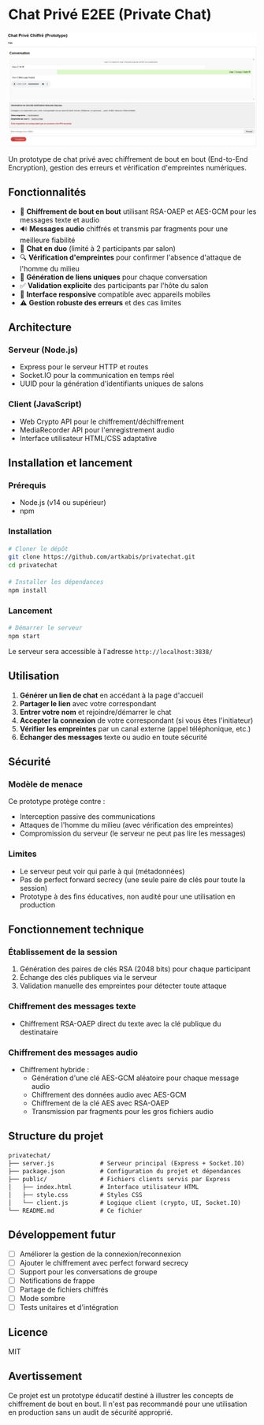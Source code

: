 # Chat Privé E2EE (Private Chat)

[![GitHub Repository](screen.jpg)](https://github.com/artkabis/privatechat)

Un prototype de chat privé avec chiffrement de bout en bout (End-to-End Encryption), gestion des erreurs et vérification d'empreintes numériques.

## Fonctionnalités

- 🔐 **Chiffrement de bout en bout** utilisant RSA-OAEP et AES-GCM pour les messages texte et audio
- 🔊 **Messages audio** chiffrés et transmis par fragments pour une meilleure fiabilité
- 👥 **Chat en duo** (limité à 2 participants par salon)
- 🔍 **Vérification d'empreintes** pour confirmer l'absence d'attaque de l'homme du milieu
- 🔗 **Génération de liens uniques** pour chaque conversation
- ✅ **Validation explicite** des participants par l'hôte du salon
- 📱 **Interface responsive** compatible avec appareils mobiles
- ⚠️ **Gestion robuste des erreurs** et des cas limites

## Architecture

### Serveur (Node.js)
- Express pour le serveur HTTP et routes
- Socket.IO pour la communication en temps réel
- UUID pour la génération d'identifiants uniques de salons

### Client (JavaScript)
- Web Crypto API pour le chiffrement/déchiffrement
- MediaRecorder API pour l'enregistrement audio
- Interface utilisateur HTML/CSS adaptative

## Installation et lancement

### Prérequis
- Node.js (v14 ou supérieur)
- npm

### Installation
```bash
# Cloner le dépôt
git clone https://github.com/artkabis/privatechat.git
cd privatechat

# Installer les dépendances
npm install
```

### Lancement
```bash
# Démarrer le serveur
npm start
```

Le serveur sera accessible à l'adresse `http://localhost:3838/`

## Utilisation

1. **Générer un lien de chat** en accédant à la page d'accueil
2. **Partager le lien** avec votre correspondant
3. **Entrer votre nom** et rejoindre/démarrer le chat
4. **Accepter la connexion** de votre correspondant (si vous êtes l'initiateur)
5. **Vérifier les empreintes** par un canal externe (appel téléphonique, etc.)
6. **Échanger des messages** texte ou audio en toute sécurité

## Sécurité

### Modèle de menace
Ce prototype protège contre :
- Interception passive des communications
- Attaques de l'homme du milieu (avec vérification des empreintes)
- Compromission du serveur (le serveur ne peut pas lire les messages)

### Limites
- Le serveur peut voir qui parle à qui (métadonnées)
- Pas de perfect forward secrecy (une seule paire de clés pour toute la session)
- Prototype à des fins éducatives, non audité pour une utilisation en production

## Fonctionnement technique

### Établissement de la session
1. Génération des paires de clés RSA (2048 bits) pour chaque participant
2. Échange des clés publiques via le serveur
3. Validation manuelle des empreintes pour détecter toute attaque

### Chiffrement des messages texte
- Chiffrement RSA-OAEP direct du texte avec la clé publique du destinataire

### Chiffrement des messages audio
- Chiffrement hybride :
  - Génération d'une clé AES-GCM aléatoire pour chaque message audio
  - Chiffrement des données audio avec AES-GCM
  - Chiffrement de la clé AES avec RSA-OAEP
  - Transmission par fragments pour les gros fichiers audio

## Structure du projet

```
privatechat/
├── server.js             # Serveur principal (Express + Socket.IO)
├── package.json          # Configuration du projet et dépendances
├── public/               # Fichiers clients servis par Express
│   ├── index.html        # Interface utilisateur HTML
│   ├── style.css         # Styles CSS
│   └── client.js         # Logique client (crypto, UI, Socket.IO)
└── README.md             # Ce fichier
```

## Développement futur

- [ ] Améliorer la gestion de la connexion/reconnexion
- [ ] Ajouter le chiffrement avec perfect forward secrecy
- [ ] Support pour les conversations de groupe
- [ ] Notifications de frappe
- [ ] Partage de fichiers chiffrés
- [ ] Mode sombre
- [ ] Tests unitaires et d'intégration

## Licence

MIT

## Avertissement

Ce projet est un prototype éducatif destiné à illustrer les concepts de chiffrement de bout en bout. Il n'est pas recommandé pour une utilisation en production sans un audit de sécurité approprié.